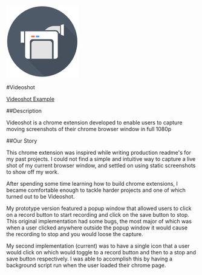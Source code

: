 ![Videoshot logo][logo]

#Videoshot

[Videoshot Example][prodlink]

##Description

Videoshot is a chrome extension developed to enable users to capture moving screenshots of their chrome browser window in full 1080p

##Our Story

This chrome extension was inspired while writing production readme's for my past projects. I could not find a simple and intuitive way to capture a live shot of my current browser window, and settled on using static screenshots to show off my work.

After spending some time learning how to build chrome extensions, I became comfortable enough to tackle harder projects and one of which turned out to be Videoshot.

My prototype version featured a popup window that allowed users to click on a record button to start recording and click on the save button to stop. This original implementation had some bugs, the most major of which was when a user clicked anywhere outside the popup window it would cause the recording to stop and you would loose the capture.

My second implementation (current) was to have a single icon that a user would click on which would toggle to a record button and then to a stop and save button respectively. I was able to accomplish this by having a background script run when the user loaded their chrome page.

[prodlink]: https://gfycat.com/PlasticLegalChuckwalla
[logo]: ./record-black.png "logo"
